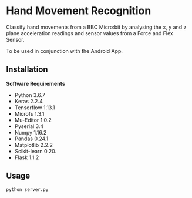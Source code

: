 # Hand Movement Recognition
 Classify hand movements from a BBC Micro:bit by analysing the x, y and z plane acceleration readings and sensor values from a Force and Flex Sensor.

To be used in conjunction with the Android App.

## Installation
**Software Requirements**
- Python 3.6.7
- Keras 2.2.4
- Tensorflow 1.13.1
- Microfs 1.3.1
- Mu-Editor 1.0.2
- Pyserial 3.4
- Numpy 1.16.2
- Pandas 0.24.1
- Matplotlib 2.2.2
- Scikit-learn 0.20.
- Flask 1.1.2

## Usage

```
python server.py
```





